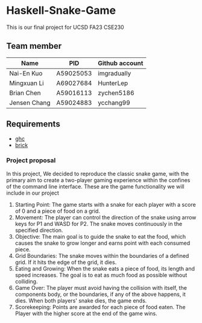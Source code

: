 # Haskell-Snake-Game
This is our final project for UCSD FA23 CSE230

## Team member

|Name          |PID        | Github account|
|--------------|-----------|---------------|
|Nai-En Kuo    |A59025053  |imgradually    |
|Mingxuan Li   |A69027684  |HunterLep      |
|Brian Chen    |A59016113  |zychen5186     |
|Jensen Chang  |A59024883  |ycchang99      |

## Requirements
- [ghc](https://www.haskell.org/ghcup/)
- [brick](https://github.com/jtdaugherty/brick/tree/master)

### Project proposal
In this project, We decided to reproduce the classic snake game, with the primary aim to create a two-player gaming experience within the confines of the command line interface.
These are the game functionality we will include in our project
1. Starting Point:
The game starts with a snake for each player with a score of 0 and a piece of food on a grid.
2. Movement:
The player can control the direction of the snake using arrow keys for P1 and WASD for P2. The snake moves continuously in the specified direction.
3. Objective:
The main goal is to guide the snake to eat the food, which causes the snake to grow longer and earns point with each consumed piece.
4. Grid Boundaries:
The snake moves within the boundaries of a defined grid. If it hits the edge of the grid, it dies.
5. Eating and Growing:
When the snake eats a piece of food, its length and speed increases. The goal is to eat as much food as possible without colliding.
6. Game Over:
The player must avoid having the collision with itself, the components body, or the boundaries, if any of the above happens, it dies. When both players' snake dies, the game ends.
7. Scorekeeping:
Points are awarded for each piece of food eaten. The Player with the higher score at the end of the game wins.
